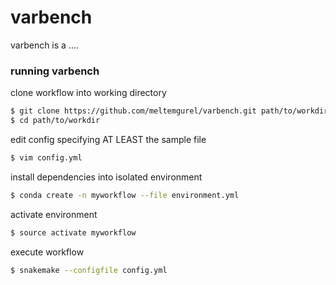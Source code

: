 # varbench
varbench is a ....
### running varbench
clone workflow into working directory
```sh
$ git clone https://github.com/meltemgurel/varbench.git path/to/workdir
$ cd path/to/workdir
```
edit config specifying AT LEAST the sample file
```sh
$ vim config.yml
```
install dependencies into isolated environment
```sh
$ conda create -n myworkflow --file environment.yml
```
activate environment
```sh
$ source activate myworkflow
```
execute workflow
```sh
$ snakemake --configfile config.yml
```
